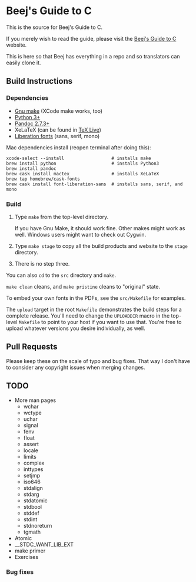 # Beej's Guide to C

This is the source for Beej's Guide to C.

If you merely wish to read the guide, please visit the [Beej's Guide to
C](https://beej.us/guide/bgc/) website.

This is here so that Beej has everything in a repo and so translators
can easily clone it.

## Build Instructions

### Dependencies

* [Gnu make](https://www.gnu.org/software/make/) (XCode make works, too)
* [Python 3+](https://www.python.org/)
* [Pandoc 2.7.3+](https://pandoc.org/)
* XeLaTeX (can be found in [TeX Live](https://www.tug.org/texlive/))
* [Liberation fonts](https://en.wikipedia.org/wiki/Liberation_fonts) (sans, serif, mono)

Mac dependencies install (reopen terminal after doing this):

```
xcode-select --install                  # installs make
brew install python                     # installs Python3
brew install pandoc
brew cask install mactex                # installs XeLaTeX
brew tap homebrew/cask-fonts
brew cask install font-liberation-sans  # installs sans, serif, and mono
```

### Build

1. Type `make` from the top-level directory.

   If you have Gnu Make, it should work fine.  Other makes might work as
   well.  Windows users might want to check out Cygwin.

2. Type `make stage` to copy all the build products and website to the
   `stage` directory.

3. There is no step three.

You can also `cd` to the `src` directory and `make`.

`make clean` cleans, and `make pristine` cleans to "original" state.

To embed your own fonts in the PDFs, see the `src/Makefile` for examples.

The `upload` target in the root `Makefile` demonstrates the build steps
for a complete release.  You'll need to change the `UPLOADDIR` macro in
the top-level `Makefile` to point to your host if you want to use that.
You're free to upload whatever versions you desire individually, as
well.

## Pull Requests

Please keep these on the scale of typo and bug fixes. That way I don't
have to consider any copyright issues when merging changes.

## TODO

* More man pages
  * wchar
  * wctype
  * uchar
  * signal
  * fenv
  * float
  * assert
  * locale
  * limits
  * complex
  * inttypes
  * setjmp
  * iso646
  * stdalign
  * stdarg
  * stdatomic
  * stdbool
  * stddef
  * stdint
  * stdnoreturn
  * tgmath
* Atomic
* __STDC_WANT_LIB_EXT
* make primer
* Exercises

### Bug fixes

